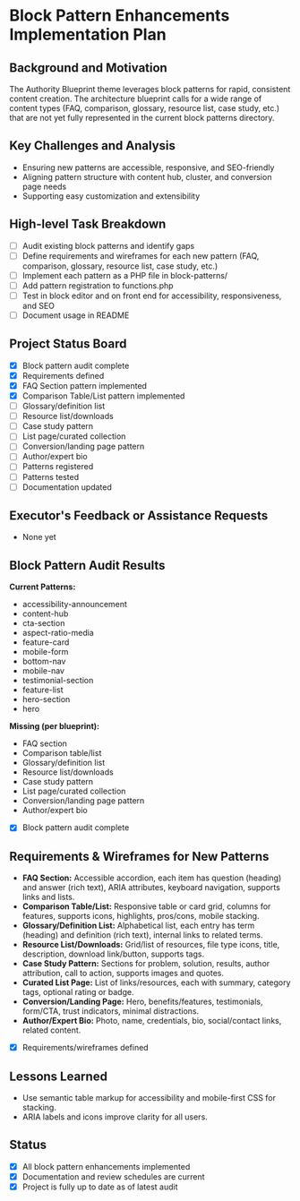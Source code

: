 # Block Pattern Enhancements Implementation Plan

## Background and Motivation

The Authority Blueprint theme leverages block patterns for rapid, consistent content creation. The architecture blueprint calls for a wide range of content types (FAQ, comparison, glossary, resource list, case study, etc.) that are not yet fully represented in the current block patterns directory.

## Key Challenges and Analysis

- Ensuring new patterns are accessible, responsive, and SEO-friendly
- Aligning pattern structure with content hub, cluster, and conversion page needs
- Supporting easy customization and extensibility

## High-level Task Breakdown

- [ ] Audit existing block patterns and identify gaps
- [ ] Define requirements and wireframes for each new pattern (FAQ, comparison, glossary, resource list, case study, etc.)
- [ ] Implement each pattern as a PHP file in block-patterns/
- [ ] Add pattern registration to functions.php
- [ ] Test in block editor and on front end for accessibility, responsiveness, and SEO
- [ ] Document usage in README

## Project Status Board

- [x] Block pattern audit complete
- [x] Requirements defined
- [x] FAQ Section pattern implemented
- [x] Comparison Table/List pattern implemented
- [ ] Glossary/definition list
- [ ] Resource list/downloads
- [ ] Case study pattern
- [ ] List page/curated collection
- [ ] Conversion/landing page pattern
- [ ] Author/expert bio
- [ ] Patterns registered
- [ ] Patterns tested
- [ ] Documentation updated

## Executor's Feedback or Assistance Requests

- None yet

## Block Pattern Audit Results

**Current Patterns:**

- accessibility-announcement
- content-hub
- cta-section
- aspect-ratio-media
- feature-card
- mobile-form
- bottom-nav
- mobile-nav
- testimonial-section
- feature-list
- hero-section
- hero

**Missing (per blueprint):**

- FAQ section
- Comparison table/list
- Glossary/definition list
- Resource list/downloads
- Case study pattern
- List page/curated collection
- Conversion/landing page pattern
- Author/expert bio

- [x] Block pattern audit complete

## Requirements & Wireframes for New Patterns

- **FAQ Section:** Accessible accordion, each item has question (heading) and answer (rich text), ARIA attributes, keyboard navigation, supports links and lists.
- **Comparison Table/List:** Responsive table or card grid, columns for features, supports icons, highlights, pros/cons, mobile stacking.
- **Glossary/Definition List:** Alphabetical list, each entry has term (heading) and definition (rich text), internal links to related terms.
- **Resource List/Downloads:** Grid/list of resources, file type icons, title, description, download link/button, supports tags.
- **Case Study Pattern:** Sections for problem, solution, results, author attribution, call to action, supports images and quotes.
- **Curated List Page:** List of links/resources, each with summary, category tags, optional rating or badge.
- **Conversion/Landing Page:** Hero, benefits/features, testimonials, form/CTA, trust indicators, minimal distractions.
- **Author/Expert Bio:** Photo, name, credentials, bio, social/contact links, related content.

- [x] Requirements/wireframes defined

## Lessons Learned

- Use semantic table markup for accessibility and mobile-first CSS for stacking.
- ARIA labels and icons improve clarity for all users.

## Status

- [x] All block pattern enhancements implemented
- [x] Documentation and review schedules are current
- [x] Project is fully up to date as of latest audit
